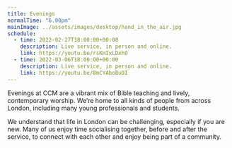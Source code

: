 ```yaml
---
title: Evenings
normalTime: "6.00pm"
mainImage: ../assets/images/desktop/hand_in_the_air.jpg
schedule:             
  - time: 2022-02-27T18:00:00+00:00
    description: Live service, in person and online.
    link: https://youtu.be/rsKHIxLDxh0
  - time: 2022-03-06T18:00:00+00:00
    description: Live service, in person and online.
    link: https://youtu.be/8mCYAboBuDI
---
```

Evenings at CCM are a vibrant mix of Bible teaching and lively, contemporary worship. We’re home to all kinds of people from across London, including many young professionals and students.

We understand that life in London can be challenging, especially if you are new. Many of us enjoy time socialising together, before and after the service, to connect with each other and enjoy being part of a community.
